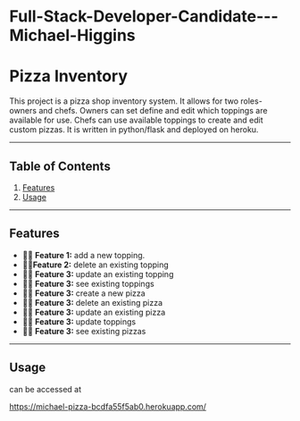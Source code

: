 # Full-Stack-Developer-Candidate---Michael-Higgins

# Pizza Inventory


This project is a pizza shop inventory system. It allows for two roles- owners and chefs. Owners can set define and edit which toppings are available for use. Chefs can use available toppings to create and edit custom pizzas. It is written in python/flask and deployed on heroku.

---

## Table of Contents
1. [Features](#features)
2. [Usage](#usage)


---

## Features
- 👨‍💼 **Feature 1:** add a new topping.
- 👨‍💼**Feature 2:** delete an existing topping
- 👨‍💼 **Feature 3:** update an existing topping
- 👨‍💼 **Feature 3:** see existing toppings
- 👨‍🍳 **Feature 3:** create a new pizza
- 👨‍🍳 **Feature 3:** delete an existing pizza
- 👨‍🍳 **Feature 3:** update an existing pizza
- 👨‍🍳 **Feature 3:** update toppings 
- 👨‍🍳 **Feature 3:** see existing pizzas 

---

## Usage
can be accessed at 

https://michael-pizza-bcdfa55f5ab0.herokuapp.com/
